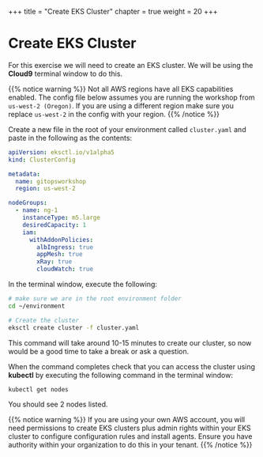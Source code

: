 +++
title = "Create EKS Cluster"
chapter = true
weight = 20
+++

# Create EKS Cluster

For this exercise we will need to create an EKS cluster. We will be using the **Cloud9** terminal window to do this.

{{% notice warning %}}
Not all AWS regions have all EKS capabilities enabled. The config file below assumes you are running the workshop from `us-west-2 (Oregon)`. If you are using a different region make sure you replace `us-west-2` in the config with your region.
{{% /notice %}}

Create a new file in the root of your environment called `cluster.yaml` and paste in the following as the contents:

```yaml
apiVersion: eksctl.io/v1alpha5
kind: ClusterConfig

metadata:
  name: gitopsworkshop
  region: us-west-2

nodeGroups:
  - name: ng-1
    instanceType: m5.large
    desiredCapacity: 1
    iam:
      withAddonPolicies:
        albIngress: true
        appMesh: true
        xRay: true
        cloudWatch: true
```

In the terminal window, execute the following:

```bash
# make sure we are in the root environment folder
cd ~/environment

# Create the cluster
eksctl create cluster -f cluster.yaml
```

This command will take around 10-15 minutes to create our cluster, so now would be a good time to take a break or ask a question.

When the command completes check that you can access the cluster using **kubectl** by executing the following command in the terminal window:

```bash
kubectl get nodes
```

You should see 2 nodes listed.

{{% notice warning %}}
If you are using your own AWS account, you will need permissions to create EKS clusters plus admin rights within your EKS cluster to configure configuration rules and install agents. Ensure you have authority within your organization to do this in your tenant.
{{% /notice %}}
